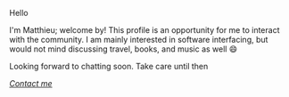 Hello

I'm Matthieu; welcome by! This profile is an opportunity for me to interact with the community. I am mainly interested in software interfacing, but would not mind discussing travel, books, and music as well 😄  

Looking forward to chatting soon. Take care until then




[*Contact me*](mailto:matthieumoundou@hotmail.com)

